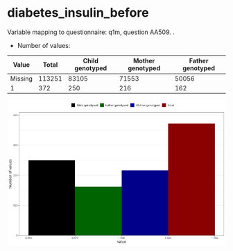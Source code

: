 # diabetes_insulin_before
Variable mapping to questionnaire: q1m, question AA509.
.
- Number of values:

| Value | Total | Child genotyped | Mother genotyped | Father genotyped |
| ----- | ----- | --------------- | ---------------- | ---------------- |
| Missing | 113251 | 83105 | 71553 | 50056 |
| 1 | 372 | 250 | 216 |162 |



![](diabetes_insulin_before_n.png)



